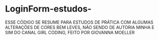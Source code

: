 # LoginForm-estudos-
ESSE CÓDIGO SE RESUME PARA ESTUDOS DE PRÁTICA COM ALGUMAS ALTERAÇÕES DE CORES BEM LEVES, NÃO SENDO DE AUTORIA MINHA E SIM DO CANAL GIRL CODING, FEITO POR GIOVANNA MOELLER
